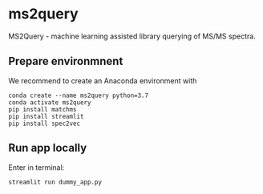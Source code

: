 # ms2query
MS2Query - machine learning assisted library querying of MS/MS spectra.

## Prepare environmnent
We recommend to create an Anaconda environment with

```
conda create --name ms2query python=3.7
conda activate ms2query
pip install matchms
pip install streamlit
pip install spec2vec
```
  
## Run app locally
Enter in terminal:
```
streamlit run dummy_app.py
```
